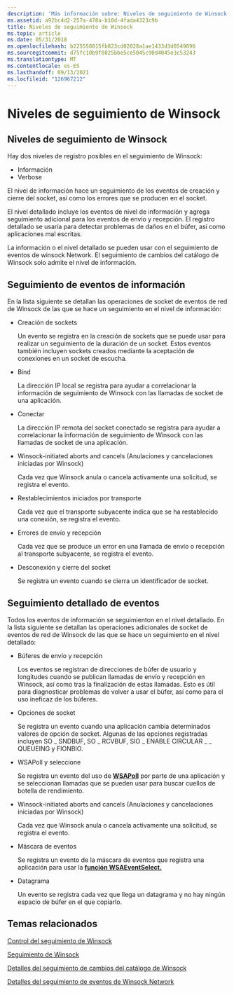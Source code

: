 ```yaml
---
description: 'Más información sobre: Niveles de seguimiento de Winsock'
ms.assetid: a92bc4d2-257a-478a-b10d-4fada4323c9b
title: Niveles de seguimiento de Winsock
ms.topic: article
ms.date: 05/31/2018
ms.openlocfilehash: b225558015fb823cd02028a1ae1433d3d0549896
ms.sourcegitcommit: d75fc10b9f0825bbe5ce5045c90d4045e3c53243
ms.translationtype: MT
ms.contentlocale: es-ES
ms.lasthandoff: 09/13/2021
ms.locfileid: "126967212"
---
```

# <a name="winsock-tracing-levels"></a>Niveles de seguimiento de Winsock

## <a name="levels-of-winsock-tracing"></a>Niveles de seguimiento de Winsock

Hay dos niveles de registro posibles en el seguimiento de Winsock:

-   Información
-   Verbose

El nivel de información hace un seguimiento de los eventos de creación y cierre del socket, así como los errores que se producen en el socket.

El nivel detallado incluye los eventos de nivel de información y agrega seguimiento adicional para los eventos de envío y recepción. El registro detallado se usaría para detectar problemas de daños en el búfer, así como aplicaciones mal escritas.

La información o el nivel detallado se pueden usar con el seguimiento de eventos de winsock Network. El seguimiento de cambios del catálogo de Winsock solo admite el nivel de información.

## <a name="information-event-tracing"></a>Seguimiento de eventos de información

En la lista siguiente se detallan las operaciones de socket de eventos de red de Winsock de las que se hace un seguimiento en el nivel de información:

-   Creación de sockets

    Un evento se registra en la creación de sockets que se puede usar para realizar un seguimiento de la duración de un socket. Estos eventos también incluyen sockets creados mediante la aceptación de conexiones en un socket de escucha.

-   Bind

    La dirección IP local se registra para ayudar a correlacionar la información de seguimiento de Winsock con las llamadas de socket de una aplicación.

-   Conectar

    La dirección IP remota del socket conectado se registra para ayudar a correlacionar la información de seguimiento de Winsock con las llamadas de socket de una aplicación.

-   Winsock-initiated aborts and cancels (Anulaciones y cancelaciones iniciadas por Winsock)

    Cada vez que Winsock anula o cancela activamente una solicitud, se registra el evento.

-   Restablecimientos iniciados por transporte

    Cada vez que el transporte subyacente indica que se ha restablecido una conexión, se registra el evento.

-   Errores de envío y recepción

    Cada vez que se produce un error en una llamada de envío o recepción al transporte subyacente, se registra el evento.

-   Desconexión y cierre del socket

    Se registra un evento cuando se cierra un identificador de socket.

## <a name="verbose-event-tracing"></a>Seguimiento detallado de eventos

Todos los eventos de información se seguimienton en el nivel detallado. En la lista siguiente se detallan las operaciones adicionales de socket de eventos de red de Winsock de las que se hace un seguimiento en el nivel detallado:

-   Búferes de envío y recepción

    Los eventos se registran de direcciones de búfer de usuario y longitudes cuando se publican llamadas de envío y recepción en Winsock, así como tras la finalización de estas llamadas. Esto es útil para diagnosticar problemas de volver a usar el búfer, así como para el uso ineficaz de los búferes.

-   Opciones de socket

    Se registra un evento cuando una aplicación cambia determinados valores de opción de socket. Algunas de las opciones registradas incluyen SO \_ SNDBUF, SO \_ RCVBUF, SIO \_ ENABLE CIRCULAR \_ \_ QUEUEING y FIONBIO.

-   WSAPoll y seleccione

    Se registra un evento del uso de [**WSAPoll**](/windows/win32/api/winsock2/nf-winsock2-wsapoll) por parte de una aplicación y se seleccionan llamadas que se pueden usar para buscar cuellos de botella de rendimiento. [](/windows/desktop/api/Winsock2/nf-winsock2-select)

-   Winsock-initiated aborts and cancels (Anulaciones y cancelaciones iniciadas por Winsock)

    Cada vez que Winsock anula o cancela activamente una solicitud, se registra el evento.

-   Máscara de eventos

    Se registra un evento de la máscara de eventos que registra una aplicación para usar la [**función WSAEventSelect.**](/windows/desktop/api/Winsock2/nf-winsock2-wsaeventselect)

-   Datagrama

    Un evento se registra cada vez que llega un datagrama y no hay ningún espacio de búfer en el que copiarlo.

## <a name="related-topics"></a>Temas relacionados

<dl> <dt>

[Control del seguimiento de Winsock](control-of-winsock-tracing.md)
</dt> <dt>

[Seguimiento de Winsock](winsock-tracing.md)
</dt> <dt>

[Detalles del seguimiento de cambios del catálogo de Winsock](winsock-layered-service-provider-tracing-event-details.md)
</dt> <dt>

[Detalles del seguimiento de eventos de Winsock Network](winsock-tracing-event-details.md)
</dt> </dl>

 

 
